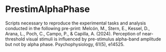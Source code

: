 # PrestimAlphaPhase
Scripts necessary to reproduce the experimental tasks and analysis conducted in the following pre-print: Melcón, M., Stern, E., Kessel, D., Arana, L., Poch, C., Campo, P., & Capilla, A. (2024). Perception of near-threshold visual stimuli is influenced by pre-stimulus alpha-band amplitude but not by alpha phase. Psychophysiology, 61(5), e14525.
